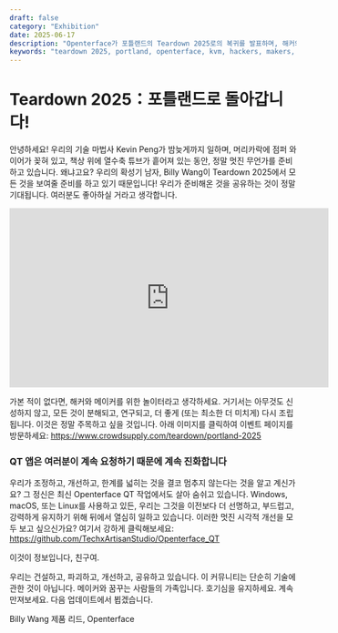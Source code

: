 ```yaml
---
draft: false
category: "Exhibition"
date: 2025-06-17
description: "Openterface가 포틀랜드의 Teardown 2025로의 복귀를 발표하며, 해커와 메이커를 위한 새로운 발전과 QT 앱 개선을 선보입니다."
keywords: "teardown 2025, portland, openterface, kvm, hackers, makers, qt app, techxartisan"
---
```


# Teardown 2025：포틀랜드로 돌아갑니다!

안녕하세요! 우리의 기술 마법사 Kevin Peng가 밤늦게까지 일하며, 머리카락에 점퍼 와이어가 꽂혀 있고, 책상 위에 열수축 튜브가 흩어져 있는 동안, 정말 멋진 무언가를 준비하고 있습니다. 왜냐고요? 우리의 확성기 남자, Billy Wang이 Teardown 2025에서 모든 것을 보여줄 준비를 하고 있기 때문입니다! 우리가 준비해온 것을 공유하는 것이 정말 기대됩니다. 여러분도 좋아하실 거라고 생각합니다.

<iframe width="560" height="315" src="https://www.youtube.com/embed/f0nQYxOnck4?si=Lh9jknJcSpD15nac" title="YouTube video player" frameborder="0" allow="accelerometer; autoplay; clipboard-write; encrypted-media; gyroscope; picture-in-picture; web-share" referrerpolicy="strict-origin-when-cross-origin" allowfullscreen></iframe>

가본 적이 없다면, 해커와 메이커를 위한 놀이터라고 생각하세요. 거기서는 아무것도 신성하지 않고, 모든 것이 분해되고, 연구되고, 더 좋게 (또는 최소한 더 미치게) 다시 조립됩니다. 이것은 정말 주목하고 싶을 것입니다. 아래 이미지를 클릭하여 이벤트 페이지를 방문하세요: https://www.crowdsupply.com/teardown/portland-2025

### QT 앱은 여러분이 계속 요청하기 때문에 계속 진화합니다

우리가 조정하고, 개선하고, 한계를 넓히는 것을 결코 멈추지 않는다는 것을 알고 계신가요? 그 정신은 최신 Openterface QT 작업에서도 살아 숨쉬고 있습니다. Windows, macOS, 또는 Linux를 사용하고 있든, 우리는 그것을 이전보다 더 선명하고, 부드럽고, 강력하게 유지하기 위해 뒤에서 열심히 일하고 있습니다. 이러한 멋진 시각적 개선을 모두 보고 싶으신가요? 여기서 강하게 클릭해보세요: <https://github.com/TechxArtisanStudio/Openterface_QT>

이것이 정보입니다, 친구여.

우리는 건설하고, 파괴하고, 개선하고, 공유하고 있습니다. 이 커뮤니티는 단순히 기술에 관한 것이 아닙니다. 메이커와 꿈꾸는 사람들의 가족입니다. 호기심을 유지하세요. 계속 만져보세요. 다음 업데이트에서 뵙겠습니다.

Billy Wang
제품 리드, Openterface

